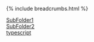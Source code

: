 {% include breadcrumbs.html %}

[SubFolder1](SubFolder1)  
[SubFolder2](SubFolder2)  
[typescript](typescript)  
